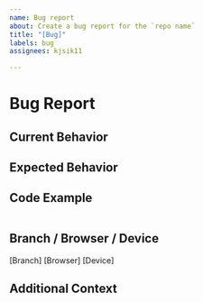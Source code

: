 ```yaml
---
name: Bug report
about: Create a bug report for the `repo name`
title: "[Bug]"
labels: bug
assignees: kjsik11

---
```


# Bug Report

## Current Behavior

## Expected Behavior

## Code Example
``` typescript

```

## Branch / Browser / Device
[Branch]
[Browser]
[Device]

## Additional Context
